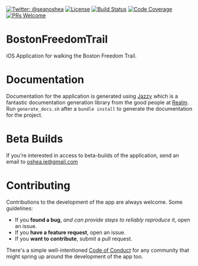 [![Twitter: @seanoshea](https://img.shields.io/badge/contact-@seanoshea-blue.svg?style=flat)](https://twitter.com/seanoshea)
[![License](http://img.shields.io/badge/license-BSD-green.svg?style=flat)](https://github.com/seanoshea/BostonFreedomTrail/blob/master/LICENSE)
[![Build Status](https://circleci.com/gh/seanoshea/BostonFreedomTrail.svg?style=svg)](https://circleci.com/gh/seanoshea/BostonFreedomTrail.svg?style=svg)
[![Code Coverage](http://codecov.io/github/seanoshea/BostonFreedomTrail/coverage.svg?branch=develop)](http://codecov.io/github/seanoshea/BostonFreedomTrail?branch=develop)
[![PRs Welcome](https://img.shields.io/badge/prs-welcome-brightgreen.svg?style=flat-square)](http://makeapullrequest.com)
# BostonFreedomTrail
iOS Application for walking the Boston Freedom Trail.

# Documentation
Documentation for the application is generated using [Jazzy](https://github.com/realm/jazzy) which is a fantastic documentation generation library from the good people at [Realm](https://realm.io). Run `generate_docs.sh` after a `bundle install` to generate the documentation for the project.

# Beta Builds
If you're interested in access to beta-builds of the application, send an email to oshea.ie@gmail.com

# Contributing
Contributions to the development of the app are always welcome. Some guidelines:
- If you **found a bug**, _and can provide steps to reliably reproduce it_, open an issue.
- If you **have a feature request**, open an issue.
- If you **want to contribute**, submit a pull request.

There's a simple well-intentioned [Code of Conduct](http://contributor-covenant.org/version/1/2/0/code_of_conduct.txt) for any community that might spring up around the development of the app too.
